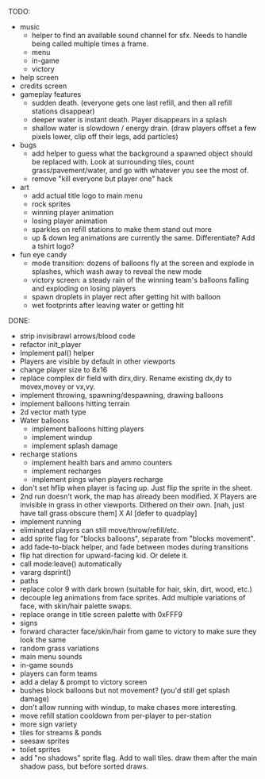 TODO:
- music
  - helper to find an available sound channel for sfx. Needs to handle being called multiple times a frame.
  - menu
  - in-game
  - victory
- help screen
- credits screen
- gameplay features
  - sudden death. (everyone gets one last refill, and then all refill stations disappear)
  - deeper water is instant death. Player disappears in a splash
  - shallow water is slowdown / energy drain. (draw players offset a few pixels lower, clip off their legs, add particles)
- bugs
  - add helper to guess what the background a spawned object should be replaced with. Look at surrounding tiles, count grass/pavement/water, and go with whatever you see the most of.
  - remove "kill everyone but player one" hack
- art
  - add actual title logo to main menu
  - rock sprites
  - winning player animation
  - losing player animation
  - sparkles on refill stations to make them stand out more
  - up & down leg animations are currently the same. Differentiate? Add a tshirt logo?
- fun eye candy
  - mode transition: dozens of balloons fly at the screen and explode in splashes, which wash away to reveal the new mode
  - victory screen: a steady rain of the winning team's balloons falling and exploding on losing players
  - spawn droplets in player rect after getting hit with balloon
  - wet footprints after leaving water or getting hit
  
DONE:
* strip invisibrawl arrows/blood code
* refactor init_player
* Implement pal() helper
* Players are visible by default in other viewports
* change player size to 8x16
* replace complex dir field with dirx,diry. Rename existing dx,dy to movex,movey or vx,vy.
* implement throwing, spawning/despawning, drawing balloons
* implement balloons hitting terrain
* 2d vector math type
* Water balloons
  * implement balloons hitting players
  * implement windup
  * implement splash damage
* recharge stations
  * implement health bars and ammo counters
  * implement recharges
  * implement pings when players recharge
* don't set hflip when player is facing up. Just flip the sprite in the sheet.
* 2nd run doesn't work, the map has already been modified.
X Players are invisible in grass in other viewports. Dithered on their own. [nah, just have tall grass obscure them]
X AI [defer to quadplay]
* implement running
* eliminated players can still move/throw/refill/etc.
* add sprite flag for "blocks balloons", separate from "blocks movement".
* add fade-to-black helper, and fade between modes during transitions
* flip hat direction for upward-facing kid. Or delete it.
* call mode:leave() automatically
* vararg dsprint()
* paths
* replace color 9 with dark brown (suitable for hair, skin, dirt, wood, etc.)
* decouple leg animations from face sprites. Add multiple variations of face, with skin/hair palette swaps.
* replace orange in title screen palette with 0xFFF9
* signs
* forward character face/skin/hair from game to victory to make sure they look the same
* random grass variations
* main menu sounds
* in-game sounds
* players can form teams
* add a delay & prompt to victory screen
* bushes block balloons but not movement? (you'd still get splash damage)
* don't allow running with windup, to make chases more interesting.
* move refill station cooldown from per-player to per-station
* more sign variety
* tiles for streams & ponds
* seesaw sprites
* toilet sprites
* add "no shadows" sprite flag. Add to wall tiles. draw them after the main shadow pass, but before sorted draws.
